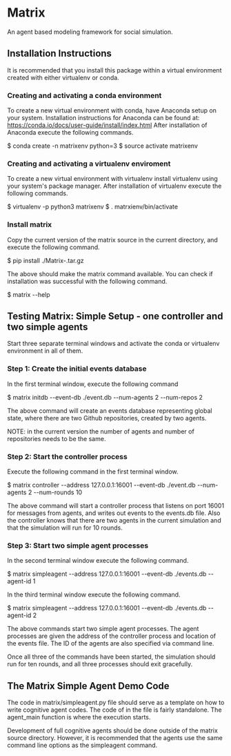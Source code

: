 # Matrix

An agent based modeling framework for social simulation.

## Installation Instructions

It is recommended that you install this package within a virtual environment
created with either virtualenv or conda.

### Creating and activating a conda environment

To create a new virtual environment with conda,
have Anaconda setup on your system.
Installation instructions for Anaconda can be found at:
https://conda.io/docs/user-guide/install/index.html
After installation of Anaconda execute the following commands.

$ conda create -n matrixenv python=3
$ source activate matrixenv

### Creating and activating a virtualenv enviroment

To create a new virtual environment with virtualenv
install virtualenv using your system's package manager.
After installation of virtualenv execute the following commands.

$ virtualenv -p python3 matrixenv
$ . matrxienv/bin/activate

### Install matrix

Copy the current version of the matrix source in the current directory,
and execute the following command.

$ pip install ./Matrix-<Version>.tar.gz

The above should make the matrix command available.
You can check if installation was successful with the following command.

$ matrix --help

## Testing Matrix: Simple Setup - one controller and two simple agents

Start three separate terminal windows and activate the conda or virtualenv
environment in all of them.

### Step 1: Create the initial events database

In the first terminal window, execute the following command

$ matrix initdb --event-db ./event.db --num-agents 2 --num-repos 2

The above command will create an events database representing global state,
where there are two Github repositories, created by two agents.

NOTE: in the current version the number of agents and number of repositories
needs to be the same.

### Step 2: Start the controller process

Execute the following command in the first terminal window.

$ matrix controller --address 127.0.0.1:16001 --event-db ./event.db --num-agents 2 --num-rounds 10

The above command will start a controller process that listens on
port 16001 for messages from agents, and writes out events
to the events.db file. Also the controller knows that there are two agents
in the current simulation and that the simulation will run for 10 rounds.

### Step 3: Start two simple agent processes

In the second terminal window execute the following command.

$ matrix simpleagent --address 127.0.0.1:16001 --event-db ./events.db --agent-id 1

In the third terminal window execute the following command.

$ matrix simpleagent --address 127.0.0.1:16001 --event-db ./events.db --agent-id 2

The above commands start two simple agent processes. The agent processes
are given the address of the controller process and location of the events file.
The ID of the agents are also specified via command line.

Once all three of the commands have been started, the simulation should run
for ten rounds, and all three processes should exit gracefully.

## The Matrix Simple Agent Demo Code

The code in matrix/simpleagent.py file should serve as a template on how
to write cognitive agent codes. The code of in the file is fairly standalone.
The agent_main function is where the execution starts.

Development of full cognitive agents should be done outside of the matrix
source directory. However, it is recommended that the agents use the same
command line options as the simpleagent command.
